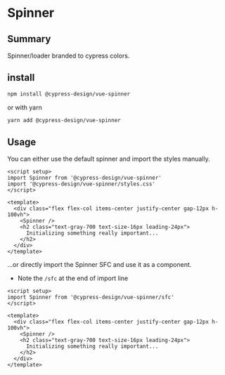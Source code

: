 # Spinner

## Summary

Spinner/loader branded to cypress colors.

## install

```bash
npm install @cypress-design/vue-spinner
```

or with yarn

```bash
yarn add @cypress-design/vue-spinner
```

## Usage

You can either use the default spinner and import the styles manually.

```vue live
<script setup>
import Spinner from '@cypress-design/vue-spinner'
import '@cypress-design/vue-spinner/styles.css'
</script>

<template>
  <div class="flex flex-col items-center justify-center gap-12px h-100vh">
    <Spinner />
    <h2 class="text-gray-700 text-size-16px leading-24px">
      Initializing something really important...
    </h2>
  </div>
</template>
```

...or directly import the Spinner SFC and use it as a component.

- Note the `/sfc` at the end of import line

```vue live
<script setup>
import Spinner from '@cypress-design/vue-spinner/sfc'
</script>

<template>
  <div class="flex flex-col items-center justify-center gap-12px h-100vh">
    <Spinner />
    <h2 class="text-gray-700 text-size-16px leading-24px">
      Initializing something really important...
    </h2>
  </div>
</template>
```
